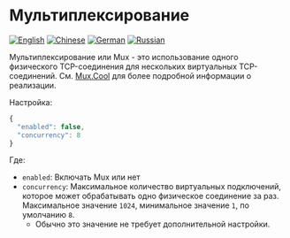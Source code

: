 # Мультиплексирование

[![English](../resources/english.svg)](https://www.v2ray.com/en/configuration/mux.html) [![Chinese](../resources/chinese.svg)](https://www.v2ray.com/chapter_02/mux.html) [![German](../resources/german.svg)](https://www.v2ray.com/de/configuration/mux.html) [![Russian](../resources/russian.svg)](https://www.v2ray.com/ru/configuration/mux.html)

Мультиплексирование или Mux - это использование одного физического TCP-соединения для нескольких виртуальных TCP-соединений. См. [Mux.Cool](https://www.v2ray.com/eng/protocols/muxcool.html) для более подробной информации о реализации.

Настройка:

```javascript
{
  "enabled": false,
  "concurrency": 8
}
```

Где:

* `enabled`: Включать Mux или нет
* `concurrency`: Максимальное количество виртуальных подключений, которое может обрабатывать одно физическое соединение за раз. Максимальное значение `1024`, минимальное значение `1`, по умолчанию `8`. 
  * Обычно это значение не требует дополнительной настройки.